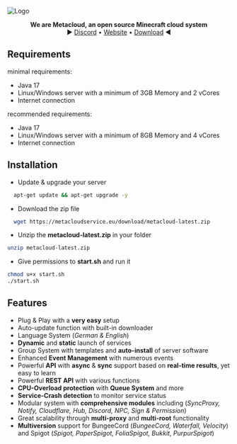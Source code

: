 
![Logo](https://i.ibb.co/0XX0JTh/banner.png)

<p>
  <p align="center">
   <b>We are Metacloud, an open source Minecraft cloud system</b>
    <br>
    ► <a href="https://discord.com/invite/4kKEcaP9WC">Discord</a>
    •
    <a href="https://metacloudservice.eu">Website</a>
    •
    <a href="https://metacloudservice.eu/download/metacloud-latest.zip">Download</a>
     ◄
  </p>
</p>

## Requirements
minimal requirements: 
 * Java 17
 * Linux/Windows server with a minimum of 3GB Memory and 2 vCores
 * Internet connection
 
 recommended requirements: 
 * Java 17
 * Linux/Windows server with a minimum of 8GB Memory and 4 vCores
 * Internet connection

## Installation

+ Update & upgrade your server
```bash
  apt-get update && apt-get upgrade -y
```
+ Download the zip file
```bash
  wget https://metacloudservice.eu/download/metacloud-latest.zip
```
 + Unzip the **metacloud-latest.zip** in your folder
```bash
unzip metacloud-latest.zip
```
 + Give permissions to **start.sh** and run it
```bash
chmod u+x start.sh
./start.sh
```
    

## Features

- Plug & Play with a **very easy** setup
- Auto-update function with built-in downloader
- Language System (*German & English*)
- **Dynamic** and **static** launch of services
- Group System with templates and **auto-install** of server software
- Enhanced **Event Management** with numerous events
- Powerful **API** with **async** & **sync** support based on **real-time results**, yet easy to learn
- Powerful **REST API** with various functions
- **CPU-Overload protection** with **Queue System** and more
- **Service-Crash detection** to monitor service status
- Modular system with **comprehensive modules** including (*SyncProxy, Notify, Cloudflare, Hub, Discord, NPC, Sign & Permission*)
- Great scalability through **multi-proxy** and **multi-root** functionality
- **Multiversion** support for BungeeCord (*BungeeCord, Waterfall, Velocity*) and Spigot (*Spigot, PaperSpigot, FoliaSpigot, Bukkit, PurpurSpigot*)
